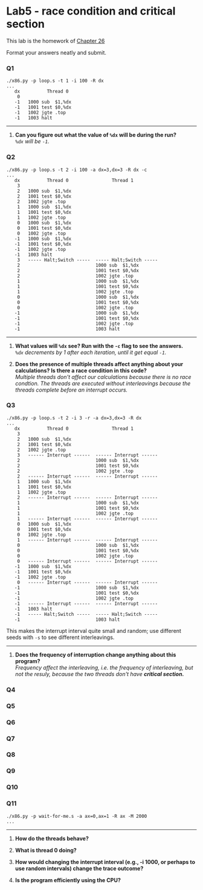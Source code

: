 # Lab5 - race condition and critical section

This lab is the homework of [Chapter 26](http://www.cs.wisc.edu/~remzi/OSTEP/threads-intro.pdf)

Format your answers neatly and submit.

### Q1

```
./x86.py -p loop.s -t 1 -i 100 -R dx
...
   dx          Thread 0         
    0   
   -1   1000 sub  $1,%dx
   -1   1001 test $0,%dx
   -1   1002 jgte .top
   -1   1003 halt
```

---
1. __Can you figure out what the value of `%dx` will be during the run?__  
_`%dx` will be `-1`._

### Q2
```
./x86.py -p loop.s -t 2 -i 100 -a dx=3,dx=3 -R dx -c
...
   dx          Thread 0                Thread 1         
    3   
    2   1000 sub  $1,%dx
    2   1001 test $0,%dx
    2   1002 jgte .top
    1   1000 sub  $1,%dx
    1   1001 test $0,%dx
    1   1002 jgte .top
    0   1000 sub  $1,%dx
    0   1001 test $0,%dx
    0   1002 jgte .top
   -1   1000 sub  $1,%dx
   -1   1001 test $0,%dx
   -1   1002 jgte .top
   -1   1003 halt
    3   ----- Halt;Switch -----  ----- Halt;Switch -----  
    2                            1000 sub  $1,%dx
    2                            1001 test $0,%dx
    2                            1002 jgte .top
    1                            1000 sub  $1,%dx
    1                            1001 test $0,%dx
    1                            1002 jgte .top
    0                            1000 sub  $1,%dx
    0                            1001 test $0,%dx
    0                            1002 jgte .top
   -1                            1000 sub  $1,%dx
   -1                            1001 test $0,%dx
   -1                            1002 jgte .top
   -1                            1003 halt
```
---
1. __What values will `%dx` see? Run with the `-c` flag to see the answers.__  
_`%dx` decrements by 1 after each iteration, until it get equal `-1`._

2. __Does the presence of multiple threads affect anything about your calculations? Is there a race condition in this code?__  
_Multiple threads don't affect our calculations because there is no race condtion. The threads are executed without interleavings because the threads complete before an interrupt occurs._

### Q3

```
./x86.py -p loop.s -t 2 -i 3 -r -a dx=3,dx=3 -R dx
...
   dx          Thread 0                Thread 1         
    3   
    2   1000 sub  $1,%dx
    2   1001 test $0,%dx
    2   1002 jgte .top
    3   ------ Interrupt ------  ------ Interrupt ------  
    2                            1000 sub  $1,%dx
    2                            1001 test $0,%dx
    2                            1002 jgte .top
    2   ------ Interrupt ------  ------ Interrupt ------  
    1   1000 sub  $1,%dx
    1   1001 test $0,%dx
    1   1002 jgte .top
    2   ------ Interrupt ------  ------ Interrupt ------  
    1                            1000 sub  $1,%dx
    1                            1001 test $0,%dx
    1                            1002 jgte .top
    1   ------ Interrupt ------  ------ Interrupt ------  
    0   1000 sub  $1,%dx
    0   1001 test $0,%dx
    0   1002 jgte .top
    1   ------ Interrupt ------  ------ Interrupt ------  
    0                            1000 sub  $1,%dx
    0                            1001 test $0,%dx
    0                            1002 jgte .top
    0   ------ Interrupt ------  ------ Interrupt ------  
   -1   1000 sub  $1,%dx
   -1   1001 test $0,%dx
   -1   1002 jgte .top
    0   ------ Interrupt ------  ------ Interrupt ------  
   -1                            1000 sub  $1,%dx
   -1                            1001 test $0,%dx
   -1                            1002 jgte .top
   -1   ------ Interrupt ------  ------ Interrupt ------  
   -1   1003 halt
   -1   ----- Halt;Switch -----  ----- Halt;Switch -----  
   -1                            1003 halt
```

This makes the interrupt interval quite small and random; use different seeds with `-s` to see different interleavings.

---
1. __Does the frequency of interruption change anything about this program?__   
_Frequency affect the interleaving, i.e. the frequency of interleaving, but not the resuly, because the two threads don't have_  ___critical section.___

### Q4


### Q5

### Q6

### Q7

### Q8

### Q9

### Q10

### Q11

```
./x86.py -p wait-for-me.s -a ax=0,ax=1 -R ax -M 2000
...
```
---

1. __How do the threads behave?__

2. __What is thread 0 doing?__

3. __How would changing the interrupt interval (e.g., -i 1000, or perhaps to use random intervals) change the trace outcome?__

4. __Is the program efficiently using the CPU?__
